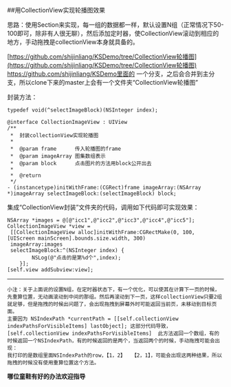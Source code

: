 ##用CollectionView实现轮播图效果

思路：使用Section来实现，每一组的数据都一样，默认设置N组（正常情况下50-100即可，除非有人很无聊），然后添加定时器，使CollectionView滚动到相应的地方，手动拖拽是collectionView本身就具备的。

[https://github.com/shijinliang/KSDemo/tree/CollectionView轮播图](https://github.com/shijinliang/KSDemo/tree/CollectionView轮播图)
https://github.com/shijinliang/KSDemo里面的 一个分支，之后会合并到主分支，所以clone下来的master上会有一个文件夹“CollectionView轮播图”

封装方法：

```
typedef void(^selectImageBlock)(NSInteger index);

@interface CollectionImageView : UIView
/**
 *  封装collectionView实现轮播图
 *
 *  @param frame      传入轮播图的frame
 *  @param imageArray 图集数组表示
 *  @param block      点击图片的方法用block公开出去
 *
 *  @return
 */
- (instancetype)initWithFrame:(CGRect)frame imageArray:(NSArray *)imageArray selectImageBlock:(selectImageBlock) block;

```

集成“CollectionView封装”文件夹的代码，调用如下代码即可实现效果：
 
```
NSArray *images = @[@"icc1",@"icc2",@"icc3",@"icc4",@"icc5"];
CollectionImageView *view =
 [[CollectionImageView alloc]initWithFrame:CGRectMake(0, 100, [UIScreen mainScreen].bounds.size.width, 300) 
 imageArray:images 
 selectImageBlock:^(NSInteger index) {
        NSLog(@"点击的是第%d个",index);
    }];
[self.view addSubview:view];
```


----

	小注：关于上面说的设置N组，在定时器状态下，有一个优化，可以使其在计算下一页的时候，先重算位置，无动画滚动到中间的那组。然后再滚动到下一页，这样collectionView只要2组就足够，但是拖拽的时候出问题了，会出现拖拽到屏幕外时可能返回当前页，未移动到目标页面。
	主要因为 NSIndexPath *currentPath = [[self.collectionView indexPathsForVisibleItems] lastObject]; 这部分代码导致，
	[self.collectionView indexPathsForVisibleItems]  此方法返回一个数组，有的时候返回一个NSIndexPath，有的时候返回的是两个，当返回两个的时候，手动拖拽可能会出现：
	我打印的是数组里面NSIndexPath的row，【1，2】  【2，1】，可能会出现这两种结果，所以拖拽的时候没有使用重算位置这个方法。
	
**哪位童鞋有好的办法欢迎指导**